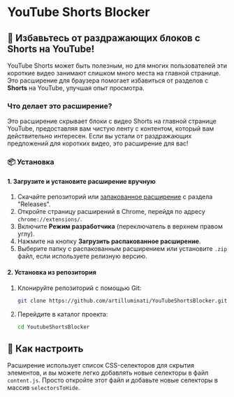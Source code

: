 # YouTube Shorts Blocker

## 🚫 Избавьтесь от раздражающих блоков с Shorts на YouTube!

YouTube Shorts может быть полезным, но для многих пользователей эти короткие видео занимают слишком много места на главной странице. Это расширение для браузера помогает избавиться от разделов с **Shorts** на YouTube, улучшая опыт просмотра.

### Что делает это расширение?

Это расширение скрывает блоки с видео Shorts на главной странице YouTube, предоставляя вам чистую ленту с контентом, который вам действительно интересен. Если вы устали от раздражающих предложений для коротких видео, это расширение для вас!

### 📦 Установка

#### 1. Загрузите и установите расширение вручную

1. Скачайте репозиторий или [запакованное расширение](https://github.com/artilluminati/YoutubeShortsBlocker/releases/latest) с раздела "Releases".
2. Откройте страницу расширений в Chrome, перейдя по адресу `chrome://extensions/`.
3. Включите **Режим разработчика** (переключатель в верхнем правом углу).
4. Нажмите на кнопку **Загрузить распакованное расширение**.
5. Выберите папку с распакованным расширением или установите `.zip` файл, если используете релизную версию.

#### 2. Установка из репозитория

1. Клонируйте репозиторий с помощью Git:

   ```bash
   git clone https://github.com/artilluminati/YouTubeShortsBlocker.git
   ```
2. Перейдите в каталог проекта:
   ```bash
   cd YoutubeShortsBlocker
   ```

## 🔧 Как настроить
Расширение использует список CSS-селекторов для скрытия элементов, и вы можете легко добавлять новые селекторы в файл `content.js`. Просто откройте этот файл и добавьте новые селекторы в массив `selectorsToHide`.
